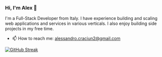 ### Hi, I'm Alex 👋

I'm a Full-Stack Developer from Italy. I have experience building and scaling web applications and services in various verticals. I also enjoy building side projects in my free time.


- 📫 How to reach me: alessandro.craciun2@gmail.com

[![GitHub Streak](https://streak-stats.demolab.com?user=IGOLz&theme=dark&hide_border=true&date_format=j%20M%5B%20Y%5D&background=0D1117)](https://git.io/streak-stats)
